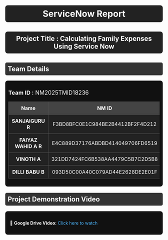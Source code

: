 <h1 style="text-align:center; color:white; background:#222; padding:10px; border-radius:8px;">
  ServiceNow Report
</h1>

<h2 style="text-align:center; color:white; background:#222; padding:10px; border-radius:8px;">
  Project Title : Calculating Family Expenses Using Service Now 
</h2>

<h2 style="color:white; background:#333; padding:8px; border-radius:5px;">
  Team Details
</h2>

<div style="background:#111; padding:10px; border-radius:8px;">
  <p style="color:white; font-size:18px;">
    <b>Team ID :</b> NM2025TMID18236
  </p>

  <table style="width:100%; border-collapse:collapse; background:#222; color:white; text-align:center;">
    <tr style="background:#444;">
      <th style="padding:10px; border:1px solid #555;">Name</th>
      <th style="padding:10px; border:1px solid #555;">NM ID</th>
      <th style="padding:10px; border:1px solid #555;">Position</th>
    </tr>
    <tr>
      <td style="padding:10px; border:1px solid #555;"><b>SANJAIGURU R </b></td>
      <td style="padding:10px; border:1px solid #555;">F3BD8BFC0E1C984BE2B4412BF2F4D212</td>
      <td style="padding:10px; border:1px solid #555;">Leader</td>
    </tr>
    <tr>
      <td style="padding:10px; border:1px solid #555;"><b>FAIYAZ WAHID A R</b></td>
      <td style="padding:10px; border:1px solid #555;">E4C889D37176ABDBD414049706FD6519</td>
      <td style="padding:10px; border:1px solid #555;">Member</td>
    </tr>
    <tr>
      <td style="padding:10px; border:1px solid #555;"><b>VINOTH A</b></td>
      <td style="padding:10px; border:1px solid #555;">321DD7424FC6B538AA4479C5B7C2D5B8</td>
      <td style="padding:10px; border:1px solid #555;">Member</td>
    </tr>
    <tr>
      <td style="padding:10px; border:1px solid #555;"><b>DILLI BABU B</b></td>
      <td style="padding:10px; border:1px solid #555;">093D50C00A40C079AD44E2628DE2E01F</td>
      <td style="padding:10px; border:1px solid #555;">Member</td>
    
  </table>
</div>

<h2 style="color:white; background:#333; padding:8px; border-radius:5px; margin-top:20px;">
  Project Demonstration Video
</h2>

<div style="background:#111; padding:15px; border-radius:8px; color:white;">
  <p>📌 <b>Google Drive Video:</b> 
    <a href="https://drive.google.com/file/d/18m2p9G14q_ONWiHSfI-0rr99I7jjDy8D/view?usp=sharing" 
   style="color:#4DB8FF; text-decoration:none;" target="_blank">Click here to watch</a>

  </p>
</div>
